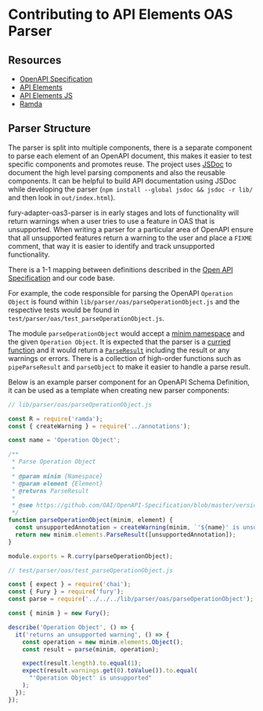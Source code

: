 # Contributing to API Elements OAS Parser

## Resources

- [OpenAPI Specification](https://github.com/OAI/OpenAPI-Specification/blob/master/versions/3.0.0.md)
- [API Elements](https://apielements.org/)
- [API Elements JS](https://api-elements-js.readthedocs.io/en/latest/)
- [Ramda](https://ramdajs.com/)

## Parser Structure

The parser is split into multiple components, there is a separate component to
parse each element of an OpenAPI document, this makes it easier to test
specific components and promotes reuse. The project uses
[JSDoc](http://usejsdoc.org/) to document the high level parsing components and
also the reusable components. It can be helpful to build API documentation
using JSDoc while developing the parser (`npm install --global jsdoc && jsdoc
-r lib/` and then look in `out/index.html`).

fury-adapter-oas3-parser is in early stages and lots of functionality will
return warnings when a user tries to use a feature in OAS that is unsupported.
When writing a parser for a particular area of OpenAPI ensure that all
unsupported features return a warning to the user and place a `FIXME` comment,
that way it is easier to identify and track unsupported functionality.

There is a 1-1 mapping between definitions described in the [Open API
Specification](https://github.com/OAI/OpenAPI-Specification/blob/master/versions/3.0.0.md#schema)
and our code base.

For example, the code responsible for parsing the OpenAPI `Operation Object` is
found within `lib/parser/oas/parseOperationObject.js` and the respective tests
would be found in `test/parser/oas/test_parseOperationObject.js`.

The module `parseOperationObject` would accept a [minim
namespace](https://api-elements-js.readthedocs.io/en/latest/api.html#namespace)
and the given `Operation Object`. It is expected that the parser is a [curried
function](https://fr.umio.us/favoring-curry/) and it would return a
[`ParseResult`](https://api-elements-js.readthedocs.io/en/latest/api.html#parse-result)
including the result or any warnings or errors. There is a collection of
high-order functions such as `pipeParseResult` and `parseObject` to make it
easier to handle a parse result.

Below is an example parser component for an OpenAPI Schema Definition, it can
be used as a template when creating new parser components:

```js
// lib/parser/oas/parseOperationObject.js

const R = require('ramda');
const { createWarning } = require('../annotations');

const name = 'Operation Object';

/**
 * Parse Operation Object
 *
 * @param minim {Namespace}
 * @param element {Element}
 * @returns ParseResult
 *
 * @see https://github.com/OAI/OpenAPI-Specification/blob/master/versions/3.0.0.md#operationObject
 */
function parseOperationObject(minim, element) {
  const unsupportedAnnotation = createWarning(minim, `'${name}' is unsupported`, element);
  return new minim.elements.ParseResult([unsupportedAnnotation]);
}

module.exports = R.curry(parseOperationObject);
```

```js
// test/parser/oas/test_parseOperationObject.js

const { expect } = require('chai');
const { Fury } = require('fury');
const parse = require('../../../lib/parser/oas/parseOperationObject');

const { minim } = new Fury();

describe('Operation Object', () => {
  it('returns an unsupported warning', () => {
    const operation = new minim.elements.Object();
    const result = parse(minim, operation);

    expect(result.length).to.equal(1);
    expect(result.warnings.get(0).toValue()).to.equal(
      "'Operation Object' is unsupported"
    );
  });
});
```
